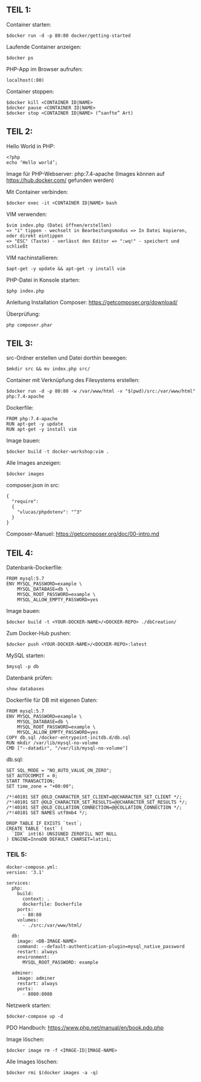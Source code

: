 ## TEIL 1:

Container starten: 
```
$docker run -d -p 80:80 docker/getting-started
```

Laufende Container anzeigen:
```
$docker ps
```

PHP-App im Browser aufrufen:
```
localhost(:80)
```

Container stoppen:
```
$docker kill <CONTAINER ID|NAME>
$docker pause <CONTAINER ID|NAME>
$docker stop <CONTAINER ID|NAME> (“sanfte” Art)
```

## TEIL 2:

Hello World in PHP:
```
<?php
echo ‘Hello world’;
```

Image für PHP-Webserver: php:7.4-apache (Images können auf https://hub.docker.com/ gefunden werden)

Mit Container verbinden:
```
$docker exec -it <CONTAINER ID|NAME> bash
```

VIM verwenden: 
```
$vim index.php (Datei öffnen/erstellen)
=> "i" tippen - wechselt in Bearbeitungsmodus => In Datei kopieren, oder direkt eintippen
=> "ESC" (Taste) - verlässt den Editor => ":wq!" - speichert und schließt
```

VIM nachinstallieren:
```
$apt-get -y update && apt-get -y install vim
```

PHP-Datei in Konsole starten: 
```
$php index.php
```

Anleitung Installation Composer:
https://getcomposer.org/download/

Überprüfung:
```
php composer.phar
```

## TEIL 3:
src-Ordner erstellen und Datei dorthin bewegen:
```
$mkdir src && mv index.php src/
```

Container mit Verknüpfung des Filesystems erstellen:
```
$docker run -d -p 80:80 -w /var/www/html -v "$(pwd)/src:/var/www/html" php:7.4-apache
```

Dockerfile:
```
FROM php:7.4-apache
RUN apt-get -y update
RUN apt-get -y install vim
```

Image bauen:
```
$docker build -t docker-workshop:vim .
```

Alle Images anzeigen:
```
$docker images
```

composer.json in src:
```
{ 
  "require": 
  { 
    "vlucas/phpdotenv": "^3"
  }
}
```

Composer-Manuel: https://getcomposer.org/doc/00-intro.md

## TEIL 4:
Datenbank-Dockerfile:
```
FROM mysql:5.7
ENV MYSQL_PASSWORD=example \
    MYSQL_DATABASE=db \
    MYSQL_ROOT_PASSWORD=example \
    MYSQL_ALLOW_EMPTY_PASSWORD=yes
```

Image bauen:
```
$docker build -t <YOUR-DOCKER-NAME>/<DOCKER-REPO> ./dbCreation/
```

Zum Docker-Hub pushen:
```
$docker push <YOUR-DOCKER-NAME>/<DOCKER-REPO>:latest
```

MySQL starten:
```
$mysql -p db
```

Datenbank prüfen:
```
show databases
```

Dockerfile für DB mit eigenen Daten:
```
FROM mysql:5.7
ENV MYSQL_PASSWORD=example \
    MYSQL_DATABASE=db \
    MYSQL_ROOT_PASSWORD=example \
    MYSQL_ALLOW_EMPTY_PASSWORD=yes
COPY db.sql /docker-entrypoint-initdb.d/db.sql
RUN mkdir /var/lib/mysql-no-volume
CMD ["--datadir", "/var/lib/mysql-no-volume"]
```

db.sql:
```
SET SQL_MODE = "NO_AUTO_VALUE_ON_ZERO";
SET AUTOCOMMIT = 0;
START TRANSACTION;
SET time_zone = "+00:00";

/*!40101 SET @OLD_CHARACTER_SET_CLIENT=@@CHARACTER_SET_CLIENT */;
/*!40101 SET @OLD_CHARACTER_SET_RESULTS=@@CHARACTER_SET_RESULTS */;
/*!40101 SET @OLD_COLLATION_CONNECTION=@@COLLATION_CONNECTION */;
/*!40101 SET NAMES utf8mb4 */;

DROP TABLE IF EXISTS `test`;
CREATE TABLE `test` (
  `IDX` int(6) UNSIGNED ZEROFILL NOT NULL
) ENGINE=InnoDB DEFAULT CHARSET=latin1;
```

### TEIL 5:
```
docker-compose.yml:
version: '3.1'

services:
  php:
    build:
      context: .
      dockerfile: Dockerfile
    ports:
      - 80:80
    volumes:
      - ./src:/var/www/html/

  db:
    image: <DB-IMAGE-NAME>
    command: --default-authentication-plugin=mysql_native_password
    restart: always
    environment:
      MYSQL_ROOT_PASSWORD: example

  adminer:
    image: adminer
    restart: always
    ports:
      - 8080:8080
```

Netzwerk starten:
```
$docker-compose up -d
```

PDO Handbuch:
https://www.php.net/manual/en/book.pdo.php

Image löschen:
```
$docker image rm -f <IMAGE-ID|IMAGE-NAME>
```

Alle Images löschen:
```
$docker rmi $(docker images -a -q)
```
